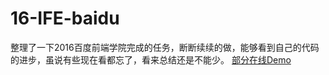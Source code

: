# 16-IFE-baidu
整理了一下2016百度前端学院完成的任务，断断续续的做，能够看到自己的代码的进步，虽说有些现在看都忘了，看来总结还是不能少。
[部分在线Demo](https://cynthiamochi.github.io/16-IFE-baidu/)